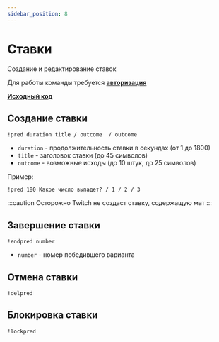 ```yaml
---
sidebar_position: 8
---
```


# Ставки

Создание и редактирование ставок

Для работы команды требуется **[авторизация](../auth)**

**[Исходный код](https://github.com/Relanit/ModBoty/blob/master/commands/prediction.py)**

## Создание ставки
`!pred duration title / outcome  / outcome`
- `duration` - продолжительность ставки в секундах (от 1 до 1800)
- `title` - заголовок ставки (до 45 символов)
- `outcome` - возможные исходы (до 10 штук, до 25 символов)

Пример:
```
!pred 180 Какое число выпадет? / 1 / 2 / 3
```

:::caution Осторожно
Twitch не создаст ставку, содержащую мат
:::

## Завершение ставки
`!endpred number` 
- `number` - номер победившего варианта

## Отмена ставки
`!delpred` 

## Блокировка ставки
`!lockpred` 